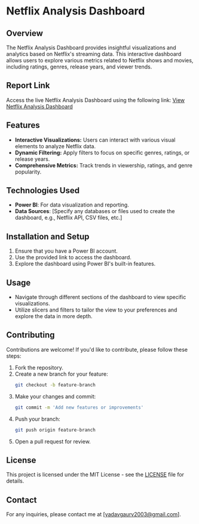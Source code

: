 
# Netflix Analysis Dashboard

## Overview
The Netflix Analysis Dashboard provides insightful visualizations and analytics based on Netflix's streaming data. This interactive dashboard allows users to explore various metrics related to Netflix shows and movies, including ratings, genres, release years, and viewer trends.

## Report Link
Access the live Netflix Analysis Dashboard using the following link:
[View Netflix Analysis Dashboard](https://app.powerbi.com/view?r=eyJrIjoiYzUyYWUyZDAtMjQxMi00NTBjLTk5ZjMtMzdlNGY0MzgyM2RlIiwidCI6ImJhZjMzMTIwLTQ1MDktNDRjMS1iZjhlLTQxOGFmMTQ0MGZhYSJ9)

## Features
- **Interactive Visualizations:** Users can interact with various visual elements to analyze Netflix data.
- **Dynamic Filtering:** Apply filters to focus on specific genres, ratings, or release years.
- **Comprehensive Metrics:** Track trends in viewership, ratings, and genre popularity.

## Technologies Used
- **Power BI**: For data visualization and reporting.
- **Data Sources**: [Specify any databases or files used to create the dashboard, e.g., Netflix API, CSV files, etc.]

## Installation and Setup
1. Ensure that you have a Power BI account.
2. Use the provided link to access the dashboard.
3. Explore the dashboard using Power BI's built-in features.

## Usage
- Navigate through different sections of the dashboard to view specific visualizations.
- Utilize slicers and filters to tailor the view to your preferences and explore the data in more depth.
  
## Contributing
Contributions are welcome! If you'd like to contribute, please follow these steps:

1. Fork the repository.
2. Create a new branch for your feature:
   ```bash
   git checkout -b feature-branch
   ```
3. Make your changes and commit:
   ```bash
   git commit -m 'Add new features or improvements'
   ```
4. Push your branch:
   ```bash
   git push origin feature-branch
   ```
5. Open a pull request for review.

## License
This project is licensed under the MIT License - see the [LICENSE](LICENSE) file for details.

## Contact
For any inquiries, please contact me at [yadavgaurv2003@gmail.com].
